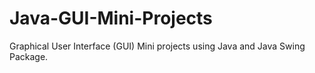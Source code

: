 # Java-GUI-Mini-Projects
Graphical User Interface (GUI) Mini projects using Java and Java Swing Package.
